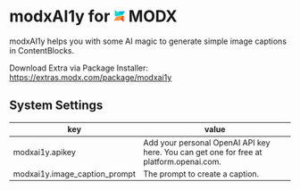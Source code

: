 # modxAI1y for <img src="https://raw.githubusercontent.com/modxcms/revolution/2.x/manager/templates/default/images/modx-icon-color.svg" width="20"> MODX

modxAI1y helps you with some AI magic to generate simple image captions in ContentBlocks.

Download Extra via Package Installer: https://extras.modx.com/package/modxai1y

## System Settings

| key                           | value                                                                                   |
| ----------------------------- | --------------------------------------------------------------------------------------- |
| modxai1y.apikey               | Add your personal OpenAI API key here. You can get one for free at platform.openai.com. |
| modxai1y.image_caption_prompt | The prompt to create a caption.                                                         |
